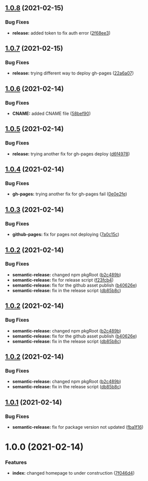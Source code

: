 ## [1.0.8](https://github.com/atshubh/shubh.codes/compare/v1.0.7...v1.0.8) (2021-02-15)


### Bug Fixes

* **release:** added token to fix auth error ([2f68ee3](https://github.com/atshubh/shubh.codes/commit/2f68ee3f47beac317e5625cb50a7e809db48ef9d))

## [1.0.7](https://github.com/atshubh/shubh.codes/compare/v1.0.6...v1.0.7) (2021-02-15)


### Bug Fixes

* **release:** trying different way to deploy gh-pages ([22a6a07](https://github.com/atshubh/shubh.codes/commit/22a6a0758ef535d987369f71d75b00b8b0fa9e66))

## [1.0.6](https://github.com/atshubh/shubh.codes/compare/v1.0.5...v1.0.6) (2021-02-14)


### Bug Fixes

* **CNAME:** added CNAME file ([58bef90](https://github.com/atshubh/shubh.codes/commit/58bef9089e412b341a426d8aab8817938abe2d2f))

## [1.0.5](https://github.com/atshubh/shubh.codes/compare/v1.0.4...v1.0.5) (2021-02-14)


### Bug Fixes

* **release:** trying another fix for gh-pages deploy ([d6f4978](https://github.com/atshubh/shubh.codes/commit/d6f4978b0e94e796be534230c69b3262d44232c1))

## [1.0.4](https://github.com/atshubh/shubh.codes/compare/v1.0.3...v1.0.4) (2021-02-14)


### Bug Fixes

* **gh-pages:** trying another fix for gh-pages fail ([0e0e2fe](https://github.com/atshubh/shubh.codes/commit/0e0e2fe64a7e5931a9105e47b58bb90a9e3a783f))

## [1.0.3](https://github.com/atshubh/shubh.codes/compare/v1.0.2...v1.0.3) (2021-02-14)


### Bug Fixes

* **github-pages:** fix for pages not deploying ([7a0c15c](https://github.com/atshubh/shubh.codes/commit/7a0c15c0e87061ec6b90bd16cb78e68f8638db56))

## [1.0.2](https://github.com/atshubh/shubh.codes/compare/v1.0.1...v1.0.2) (2021-02-14)


### Bug Fixes

* **semantic-release:** changed npm pkgRoot ([b2c489b](https://github.com/atshubh/shubh.codes/commit/b2c489b9a5fbc7668b04d57d881be53f8cae9129))
* **semantic-release:** fix for release script ([f23fcb4](https://github.com/atshubh/shubh.codes/commit/f23fcb4a7ffd8528c6fe32fa051056187691abca))
* **semantic-release:** fix for the github asset publish ([b40626e](https://github.com/atshubh/shubh.codes/commit/b40626ed4659d4372671021c642db9f26a399cde))
* **semantic-release:** fix in the release script ([db85b8c](https://github.com/atshubh/shubh.codes/commit/db85b8c1ee327145a617f676e657af65f600d2d3))

## [1.0.2](https://github.com/atshubh/shubh.codes/compare/v1.0.1...v1.0.2) (2021-02-14)


### Bug Fixes

* **semantic-release:** changed npm pkgRoot ([b2c489b](https://github.com/atshubh/shubh.codes/commit/b2c489b9a5fbc7668b04d57d881be53f8cae9129))
* **semantic-release:** fix for the github asset publish ([b40626e](https://github.com/atshubh/shubh.codes/commit/b40626ed4659d4372671021c642db9f26a399cde))
* **semantic-release:** fix in the release script ([db85b8c](https://github.com/atshubh/shubh.codes/commit/db85b8c1ee327145a617f676e657af65f600d2d3))

## [1.0.2](https://github.com/atshubh/shubh.codes/compare/v1.0.1...v1.0.2) (2021-02-14)


### Bug Fixes

* **semantic-release:** changed npm pkgRoot ([b2c489b](https://github.com/atshubh/shubh.codes/commit/b2c489b9a5fbc7668b04d57d881be53f8cae9129))
* **semantic-release:** fix in the release script ([db85b8c](https://github.com/atshubh/shubh.codes/commit/db85b8c1ee327145a617f676e657af65f600d2d3))

## [1.0.1](https://github.com/atshubh/shubh.codes/compare/v1.0.0...v1.0.1) (2021-02-14)


### Bug Fixes

* **semantic-release:** fix for package version not updated ([fba1f16](https://github.com/atshubh/shubh.codes/commit/fba1f16f66a1ea1f7552ffb7f3f5666a12728d09))

# 1.0.0 (2021-02-14)


### Features

* **index:** changed homepage to under construction ([7f046d4](https://github.com/atshubh/shubh.codes/commit/7f046d455976a3f3c68c1d17986cc0ec8e6854dc))
